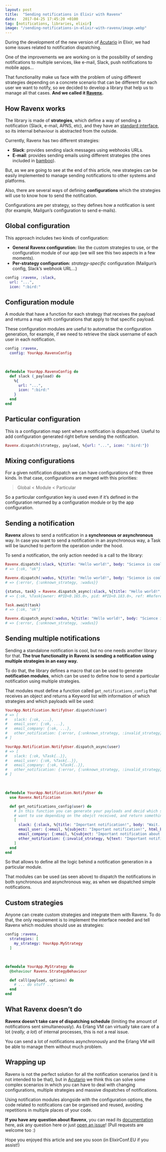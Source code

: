 ```yaml
---
layout: post
title:  "Sending notifications in Elixir with Ravenx"
date:   2017-04-25 17:45:20 +0100
tag: [notifications, libraries, elixir]
image: "/sending-notifications-in-elixir-with-ravenx/image.webp"
---
```


During the development of the new version of [Acutario][acutario] in Elixir, we had some issues related to notification dispatching.

One of the improvements we are working on is the possibility of sending notifications to multiple services, like e-mail, Slack, push notifications to mobile apps…

That functionality make us face with the problem of using different strategies depending on a concrete scenario that can be different for each user we want to notify, so we decided to develop a library that help us to manage all that cases. **And we called it [Ravenx][ravenx].**

## How Ravenx works

The library is made of **strategies**, which define a way of sending a notification (Slack, e-mail, APNS, etc), and they have an [standard interface][standard-interface], so its internal behaviour is abstracted from the outside.

Currently, Ravenx has two different strategies:

- **Slack**: provides sending slack messages using webhooks URLs.
- **E-mail**: provides sending emails using different strategies (the ones included in [bamboo][bamboo]).

But, as we are going to see at the end of this article, new strategies can be easily implemented to manage sending notifications to other systems and platforms.

Also, there are several ways of defining **configurations** which the strategies will use to know how to send the notification.

Configurations are per strategy, so they defines how a notification is sent (for example, Mailgun’s configuration to send e-mails).

## Global configuration

This approach includes two kinds of configuration:

- **General Ravenx configuration:** like the custom strategies to use, or the configuration module of our app (we will see this two aspects in a few moments).
- **Per-strategy configuration:** _strategy-specific_ configuration (Mailgun’s config, Slack’s webhook URL…)

```elixir
config :ravenx, :slack,
  url: "...",
  icon: ":bird:"
```

## Configuration module

A module that have a function for each strategy that receives the payload and returns a map with configurations that apply to that specific payload.

These configuration modules are useful to automatise the configuration generation, for example, if we need to retrieve the slack username of each user in each notification.

```elixir
config :ravenx,
  config: YourApp.RavenxConfig
```
&nbsp;
```elixir
defmodule YourApp.RavenxConfig do
  def slack (_payload) do
    %{
      url: "...",
      icon: ":bird:"
    }
  end
end
```

## Particular configuration
This is a configuration map sent when a notification is dispatched. Useful to add configuration generated right before sending the notification.

```elixir
Ravenx.dispatch(strategy, payload, %{url: "...", icon: ":bird:"})
```

## Mixing configurations
For a given notification dispatch we can have configurations of the three kinds. In that case, configurations are merged with this priorities:

> Global < Module < Particular

So a particular configuration key is used even if it’s defined in the configuration returned by a configuration module or by the app configuration.

## Sending a notification

**Ravenx** allows to send a notification in a **synchronous or asynchronous** way. In case you want to send a notification in an asynchronous way, a Task will be launched to perform the operation under the hood.

To send a notification, the only action needed is a call to the library:

```elixir
Ravenx.dispatch(:slack, %{title: "Hello world!", body: "Science is cool"})
# => {:ok, "ok"}

Ravenx.dispatch(:wadus, %{title: "Hello world!", body: "Science is cool"})
# => {:error, {:unknown_strategy, :wadus}}

{status, task} = Ravenx.dispatch_async(:slack, %{title: "Hello world!", body: "Science is cool"})
# => {:ok, %Task{owner: #PID<0.165.0>, pid: #PID<0.183.0>, ref: #Reference<0.0.4.418>}}

Task.await(task)
# => {:ok, "ok"}

Ravenx.dispatch_async(:wadus, %{title: "Hello world!", body: "Science is cool"})
# => {:error, {:unknown_strategy, :wadus}}
```

## Sending multiple notifications

Sending a standalone notification is cool, but no one needs another library for that. **The true functionality in Ravenx is sending a notification using multiple strategies in an easy way.**

To do that, the library defines a macro that can be used to generate **notification modules**, which can be used to define how to send a particular notification using multiple strategies.

That modules must define a function called `get_notifications_config` that receives an object and returns a Keyword list with information of which strategies and which payloads will be used:

```elixir
YourApp.Notification.NotifyUser.dispatch(user)
# => [
#   slack: {:ok, ...},
#   email_user: {:ok, ...},
#   email_company: {:ok, ...},
#   other_notification: {:error, {:unknown_strategy, :invalid_strategy}}
# ]

YourApp.Notification.NotifyUser.dispatch_async(user)
# => [
#   slack: {:ok, %Task{..}},
#   email_user: {:ok, %Task{..}},
#   email_company: {:ok, %Task{..}},
#   other_notification: {:error, {:unknown_strategy, :invalid_strategy}}
# ]
```
&nbsp;
```elixir
defmodule YourApp.Notification.NotifyUser do
  use Ravenx.Notification

  def get_notifications_config(user) do
    # In this function you can generate your payloads and decid which strategies you
    # want to use depending on the obejct received, and return something like:
    [
      slack: {:slack, %{title: "Important notification!", body: "Wait..."}, %{channel: user.slack_username}},
      email_user: {:email, %{subject: "Important notification!", html_body: "<h1>Wait...</h1>", to: user.email_address}},
      email_company: {:email, %{subject: "Important notification about an user!", html_body: "<h1>Wait...</h1>", to: user.company.email_address}},
      other_notification: {:invalid_strategy, %{text: "Important notification!"}, %{option1: value2}},
    ]
  end
end
```

So that allows to define all the logic behind a notification generation in a particular module.

That modules can be used (as seen above) to dispatch the notifications in both synchronous and asynchronous way, as when we dispatched simple notifications.

## Custom strategies

Anyone can create custom strategies and integrate them with Ravenx. To do that, the only requirement is to implement the interface needed and tell Ravenx which modules should use as strategies:

```elixir
config :ravenx,
  strategies: [
    my_strategy: YourApp.MyStrategy
  ]
```
&nbsp;
```elixir
defmodule YourApp.MyStrategy do
  @behaviour Ravenx.StrategyBehaviour

  def call(payload, options) do
    # ... do stuff ...
  end
end
```

## What Ravenx doesn’t do

**Ravenx doesn’t take care of dispatching schedule** (limiting the amount of notifications sent simultaneously). As Erlang VM can virtually take care of a lot (_really, a lot_) of internal processes, this is not a real issue.

You can send a lot of notifications asynchronously and the Erlang VM will be able to manage them without much problem.

## Wrapping up

Ravenx is not the perfect solution for all the notification scenarios (and it is not intended to be that), but in [Acutario][acutario] we think this can solve some complex scenarios in which you can have to deal with changing configurations, multiple strategies and massive dispatches of notifications.

Using notification modules alongside with the configuration options, the code related to notifications can be organised and reused, avoiding repetitions in multiple places of your code.

**If you have any question about Ravenx**, you can read its [documentation][docs] here, ask any question here or just [open an issue][ravenx]! (Pull requests are welcome too :)

Hope you enjoyed this article and see you soon (in ElixirConf.EU if you assist!)


[acutario]: http://www.acutar.io/
[ravenx]: https://github.com/acutario/ravenx
[standard-interface]: https://github.com/acutario/ravenx/blob/master/lib/ravenx/strategy_behaviour.ex
[bamboo]: https://github.com/thoughtbot/bamboo
[docs]: https://hexdocs.pm/ravenx/
